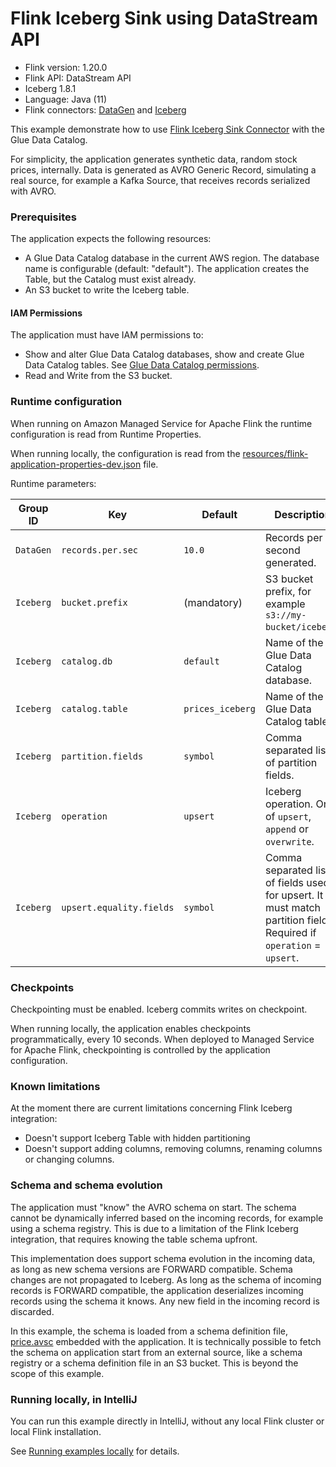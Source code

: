 # Flink Iceberg Sink using DataStream API

* Flink version: 1.20.0
* Flink API: DataStream API
* Iceberg 1.8.1
* Language: Java (11)
* Flink connectors: [DataGen](https://nightlies.apache.org/flink/flink-docs-release-1.20/docs/connectors/datastream/datagen/) 
   and [Iceberg](https://iceberg.apache.org/docs/latest/flink/)

This example demonstrate how to use
[Flink Iceberg Sink Connector](https://iceberg.apache.org/docs/latest/flink-writes/) with the Glue Data Catalog.

For simplicity, the application generates synthetic data, random stock prices, internally. 
Data is generated as AVRO Generic Record, simulating a real source, for example a Kafka Source, that receives records 
serialized with AVRO.

### Prerequisites

The application expects the following resources:
* A Glue Data Catalog database in the current AWS region. The database name is configurable (default: "default").
  The application creates the Table, but the Catalog must exist already.
* An S3 bucket to write the Iceberg table.

#### IAM Permissions

The application must have IAM permissions to:
* Show and alter Glue Data Catalog databases, show and create Glue Data Catalog tables. 
  See [Glue Data Catalog permissions](https://docs.aws.amazon.com/athena/latest/ug/fine-grained-access-to-glue-resources.html).
* Read and Write from the S3 bucket.

### Runtime configuration

When running on Amazon Managed Service for Apache Flink the runtime configuration is read from Runtime Properties.

When running locally, the configuration is read from the
[resources/flink-application-properties-dev.json](./src/main/resources/flink-application-properties-dev.json) file.

Runtime parameters:

| Group ID  | Key                      | Default          | Description                                                                                                         |
|-----------|--------------------------|------------------|---------------------------------------------------------------------------------------------------------------------|
| `DataGen` | `records.per.sec`        | `10.0`           | Records per second generated.                                                                                       |
| `Iceberg` | `bucket.prefix`          | (mandatory)      | S3 bucket prefix, for example `s3://my-bucket/iceberg`.                                                             |
| `Iceberg` | `catalog.db`             | `default`        | Name of the Glue Data Catalog database.                                                                             |
| `Iceberg` | `catalog.table`          | `prices_iceberg` | Name of the Glue Data Catalog table.                                                                                |
| `Iceberg` | `partition.fields`       | `symbol`         | Comma separated list of partition fields.                                                                           |
| `Iceberg` | `operation`              | `upsert`         | Iceberg operation. One of `upsert`, `append` or `overwrite`.                                                        |
| `Iceberg` | `upsert.equality.fields` | `symbol`         | Comma separated list of fields used for upsert. It must match partition fields. Required if `operation` = `upsert`. |


### Checkpoints

Checkpointing must be enabled. Iceberg commits writes on checkpoint.

When running locally, the application enables checkpoints programmatically, every 10 seconds.
When deployed to Managed Service for Apache Flink, checkpointing is controlled by the application configuration.


### Known limitations

At the moment there are current limitations concerning Flink Iceberg integration:
* Doesn't support Iceberg Table with hidden partitioning
* Doesn't support adding columns, removing columns, renaming columns or changing columns.

### Schema and schema evolution

The application must "know" the AVRO schema on start. 
The schema cannot be dynamically inferred based on the incoming records, for example using a schema registry. 
This is due to a limitation of the Flink Iceberg integration, that requires knowing the table schema upfront.

This implementation does support schema evolution in the incoming data, as long as new schema versions are FORWARD compatible.
Schema changes are not propagated to Iceberg. 
As long as the schema of incoming records is FORWARD compatible, the application deserializes incoming records using
the schema it knows. Any new field in the incoming record is discarded.

In this example, the schema is loaded from a schema definition file, [price.avsc](./src/main/resources/price.avsc) embedded 
with the application. 
It is technically possible to fetch the schema on application start from an external source, like a schema registry or a
schema definition file in an S3 bucket. This is beyond the scope of this example.

### Running locally, in IntelliJ

You can run this example directly in IntelliJ, without any local Flink cluster or local Flink installation.

See [Running examples locally](https://github.com/nicusX/amazon-managed-service-for-apache-flink-examples/blob/main/java/running-examples-locally.md) for details.
